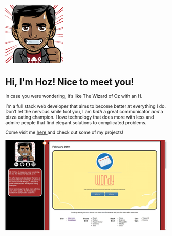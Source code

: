 <img src="./images/profilepic.png" />
<h1> Hi, I'm Hoz! Nice to meet you! </h1>
<p>In case you were wondering, it’s like The Wizard of Oz with an H.

I’m a full stack web developer that aims to become better at everything I do. Don’t let the nervous smile fool you, I am <em>both</em> a great communicator <em>and</em> a pizza eating champion.
I love technology that does more with less and admire people that find elegant solutions to complicated problems.

Come visit me <a href="www.hozefa.io"> here </a> and check out some of my projects!
</p>

<a href="http://www.hozefa.io" target="_blank"><img src="./images/portfolio_screenshot.jpg" /></a>
